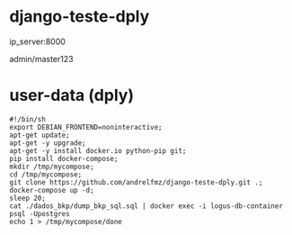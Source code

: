 # django-teste-dply

<p> ip_server:8000 </p>
<p> admin/master123 </p>

# user-data (dply)

	#!/bin/sh
	export DEBIAN_FRONTEND=noninteractive;
	apt-get update;
	apt-get -y upgrade;
	apt-get -y install docker.io python-pip git;
	pip install docker-compose;
	mkdir /tmp/mycompose;
	cd /tmp/mycompose;
	git clone https://github.com/andrelfmz/django-teste-dply.git .;
	docker-compose up -d;
	sleep 20;
	cat ./dados_bkp/dump_bkp_sql.sql | docker exec -i logus-db-container psql -Upostgres
	echo 1 > /tmp/mycompose/done
